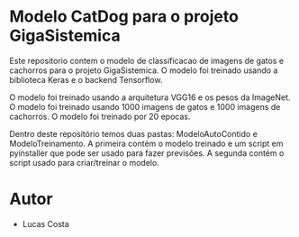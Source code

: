 # Modelo CatDog para o projeto GigaSistemica

Este repositorio contem o modelo de classificacao de imagens de gatos e cachorros para o projeto GigaSistemica. O modelo foi treinado usando a biblioteca Keras e o backend Tensorflow. 

O modelo foi treinado usando a arquitetura VGG16 e os pesos da ImageNet. O modelo foi treinado usando 1000 imagens de gatos e 1000 imagens de cachorros. O modelo foi treinado por 20 epocas.

Dentro deste repositório temos duas pastas: ModeloAutoContido e ModeloTreinamento. A primeira contém o modelo treinado e um script em pyinstaller que pode ser usado para fazer previsões. A segunda contém o script usado para criar/treinar o modelo.

# Autor
- Lucas Costa